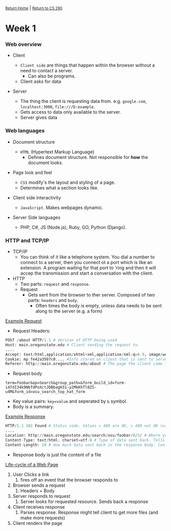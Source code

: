 <small>[Return Home](../../Notes.md)</small> | <small>[Return to CS 290](index.md)</small>

# Week 1

### Web overview

* Client
  * `Client side` are things that happen within the browser without a need to contact a server. 
    * Can also be programs. 
  * Client asks for data

* Server
  * The thing the client is requesting data from. e.g. `google.com`, `localhost:3000`, `file:///D:example`. 
  * Gets access to data only available to the server.
  * Server gives data

### Web languages
  * Document structure
    * `HTML` (Hypertext Markup Language)
      * Defines document structure. Not responsible for **how** the document looks. 

* Page look and feel
  * `CSS` modify's the layout and styling of a page. 
  * Determines what a section looks like. 

* Client side interactivity
  * `JavaScript`. Makes webpages dynamic.

* Server Side languages
  * PHP, C#, JS (Node.js), Ruby, GO, Python (Django). 

### HTTP and TCP/IP

* TCP/IP
  * You can think of it like a telephone system. You dial a number to connect to a server, then you connect ot a port which is like an extension. A program waiting for that port to 'ring and then it will accep the transmission and start a conversation with the client. 
* HTTP
  * Two parts: `request` and `response`. 
  * Request
    * Gets sent from the browser to ther server. Composed of two parts: `headers` and `body`. 
      * Often times the body is empty, unless data needs to be sent along to the server (e.g. a form)

<u>Example Request</u>
* Request Headers:
```python
POST /about HTTP/1.1 # Version of HTTP being used
Host: main.oregonstate.edu # Client sending the request to.
....
Accept: text/html,application/xhtml+xml,application/xml;q=0.9, image/webp,*/*;q=0.8 # Type of file the client is OK getting back from server. Ordered in preference. */* indicates any file will work. 
Cookie: mp_fe42a3507c0.... #Info stored on client that is sent to server with every request. Keeps track of which clients are which by ther server. 
Referer: http://main.oregonstate.edu/about # The page the client came from. Can be fooled (so server shouldn't use it for important things)
```

* Request body
```
term=foobar&op=Search&group_path=&form_build_id=form-i4fdI34k9NbfdPoXctJDBbagH31-y2MkKhTl0ZS-u4M&form_id=osu_search_top_hat_form
```
* Key value pairs: `key=value` and seperated by `&` symbol. 
* Body is a summary. 

<u>Example Response</u>

```python
HTTP/1.1 302 Found # Status code. Values < 400 are OK, > 400 not OK (usually) 
....
Location: http://main.oregonstate.edu/search/osu/foobar/0/3/ # Where you end up after the server does its thing. Tells browser what to display in address bar.
Content-Type: text/html; charset=utf-8 # Type of data sent back. Tells browser if it has to parse HTML, display image or text.
Content-Length: 18 # How much data sent back in the response body. Can help with debugging since you can see how much data was expected vs. received
```
* Response body is just the content of a file

<u>Life-cycle of a Web Page</u>
1. User Clicks a link
   1. fires off an event that the browser responds to
2. Browser sends a request
   1. Headers + Body
3. Server responds to request
   1. Server looks for requested resource. Sends back a response
4. Client receives response
   1. Parses response. Response might tell client to get more files (and make more requests)
5. Client renders the page
